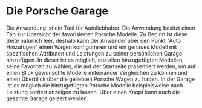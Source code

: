 # Die Porsche Garage

Die Anwendung ist ein Tool für Autoliebhaber. Die Anwendung besitzt einen Tab zur Übersicht der favorisierten Porsche Modelle. Zu Beginn ist diese Seite natürlich leer, deshalb kann der Anwender über den Punkt "Auto Hinzufügen" einen Wagen konfigurieren und ein genaues Modell mit spezifischen Attributen und Leistungen zu seiner persönlichen Garage hinzufügen. In dieser ist es möglich, aus allen hinzugefügten Modellen, seine Favoriten zu wählen, die auf der Startseite präsentiert werden, um auf einen Blick gewünschte Modelle miteinander Vergleichen zu können und einen Überblick über die geliebten Porsche Wagen zu haben. In der Garage ist es möglich die hinzugefügten Porsche Modelle beispielsweise nach Leistung sortiert anzeigen zu lassen. Über einen Knopf kann auch die gesamte Garage geleert werden.
